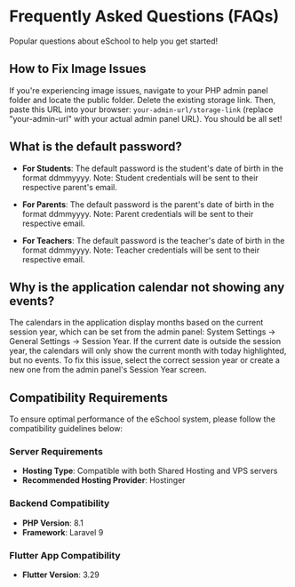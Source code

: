 # Frequently Asked Questions (FAQs)
Popular questions about eSchool to help you get started!

## How to Fix Image Issues
If you're experiencing image issues, navigate to your PHP admin panel folder and locate the public folder. Delete the existing storage link. Then, paste this URL into your browser: `your-admin-url/storage-link` (replace "your-admin-url" with your actual admin panel URL). You should be all set!

## What is the default password?
- **For Students**: The default password is the student's date of birth in the format ddmmyyyy. Note: Student credentials will be sent to their respective parent's email.

- **For Parents**: The default password is the parent's date of birth in the format ddmmyyyy. Note: Parent credentials will be sent to their respective email.

- **For Teachers**: The default password is the teacher's date of birth in the format ddmmyyyy. Note: Teacher credentials will be sent to their respective email.

## Why is the application calendar not showing any events?
The calendars in the application display months based on the current session year, which can be set from the admin panel: System Settings -> General Settings -> Session Year. If the current date is outside the session year, the calendars will only show the current month with today highlighted, but no events. To fix this issue, select the correct session year or create a new one from the admin panel's Session Year screen.

## Compatibility Requirements
To ensure optimal performance of the eSchool system, please follow the compatibility guidelines below:

### Server Requirements
- **Hosting Type**: Compatible with both Shared Hosting and VPS servers
- **Recommended Hosting Provider**: Hostinger

### Backend Compatibility
- **PHP Version**: 8.1
- **Framework**: Laravel 9

### Flutter App Compatibility
- **Flutter Version**: 3.29

